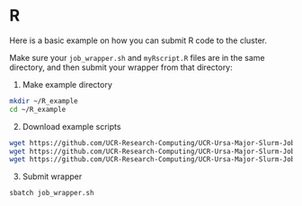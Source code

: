 # R

Here is a basic example on how you can submit R code to the cluster.

Make sure your `job_wrapper.sh` and `myRscript.R` files are in the same directory, and then submit your wrapper from that directory:

1. Make example directory

```bash
mkdir ~/R_example
cd ~/R_example
```

2. Download example scripts

```bash
wget https://github.com/UCR-Research-Computing/UCR-Ursa-Major-Slurm-Job-Scripts/blob/master/R/job_wrapper.sh
wget https://github.com/UCR-Research-Computing/UCR-Ursa-Major-Slurm-Job-Scripts/blob/master/R/myRscript.R
wget https://github.com/UCR-Research-Computing/UCR-Ursa-Major-Slurm-Job-Scripts/blob/master/R/jags.R
```

3. Submit wrapper

```
sbatch job_wrapper.sh
```

